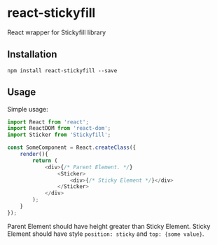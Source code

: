 # react-stickyfill
React wrapper for Stickyfill library

## Installation

```
npm install react-stickyfill --save
```

## Usage

Simple usage:

```js
import React from 'react';
import ReactDOM from 'react-dom';
import Sticker from 'Stickyfill';

const SomeComponent = React.createClass({
	render(){
		return (
			<div>{/* Parent Element. */}
				<Sticker>
					<div>{/* Sticky Element */}</div>
				</Sticker>
			</div>
		);
	}
});
```

Parent Element should have height greater than Sticky Element. Sticky Element should have style `position: sticky` and `top: {some value}`.
